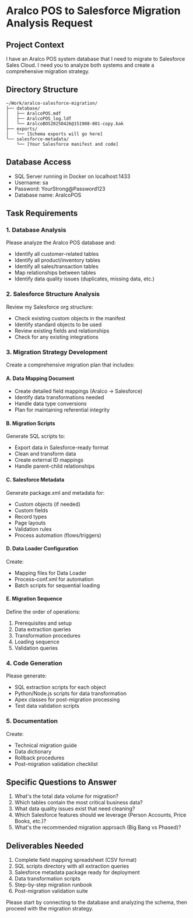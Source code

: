# Aralco POS to Salesforce Migration Analysis Request

## Project Context
I have an Aralco POS system database that I need to migrate to Salesforce Sales Cloud. I need you to analyze both systems and create a comprehensive migration strategy.

## Directory Structure
```
~/Work/aralco-salesforce-migration/
├── database/
│   ├── AralcoPOS.mdf
│   ├── AralcoPOS_log.ldf
│   └── AralcoBOS20250426@151908-001-copy.bak
├── exports/
│   └── [Schema exports will go here]
└── salesforce-metadata/
    └── [Your Salesforce manifest and code]
```

## Database Access
- SQL Server running in Docker on localhost:1433
- Username: sa
- Password: YourStrong@Password123
- Database name: AralcoPOS

## Task Requirements

### 1. Database Analysis
Please analyze the Aralco POS database and:
- Identify all customer-related tables
- Identify all product/inventory tables
- Identify all sales/transaction tables
- Map relationships between tables
- Identify data quality issues (duplicates, missing data, etc.)

### 2. Salesforce Structure Analysis
Review my Salesforce org structure:
- Check existing custom objects in the manifest
- Identify standard objects to be used
- Review existing fields and relationships
- Check for any existing integrations

### 3. Migration Strategy Development
Create a comprehensive migration plan that includes:

#### A. Data Mapping Document
- Create detailed field mappings (Aralco → Salesforce)
- Identify data transformations needed
- Handle data type conversions
- Plan for maintaining referential integrity

#### B. Migration Scripts
Generate SQL scripts to:
- Export data in Salesforce-ready format
- Clean and transform data
- Create external ID mappings
- Handle parent-child relationships

#### C. Salesforce Metadata
Generate package.xml and metadata for:
- Custom objects (if needed)
- Custom fields
- Record types
- Page layouts
- Validation rules
- Process automation (flows/triggers)

#### D. Data Loader Configuration
Create:
- Mapping files for Data Loader
- Process-conf.xml for automation
- Batch scripts for sequential loading

#### E. Migration Sequence
Define the order of operations:
1. Prerequisites and setup
2. Data extraction queries
3. Transformation procedures
4. Loading sequence
5. Validation queries

### 4. Code Generation
Please generate:
- SQL extraction scripts for each object
- Python/Node.js scripts for data transformation
- Apex classes for post-migration processing
- Test data validation scripts

### 5. Documentation
Create:
- Technical migration guide
- Data dictionary
- Rollback procedures
- Post-migration validation checklist

## Specific Questions to Answer
1. What's the total data volume for migration?
2. Which tables contain the most critical business data?
3. What data quality issues exist that need cleaning?
4. Which Salesforce features should we leverage (Person Accounts, Price Books, etc.)?
5. What's the recommended migration approach (Big Bang vs Phased)?

## Deliverables Needed
1. Complete field mapping spreadsheet (CSV format)
2. SQL scripts directory with all extraction queries
3. Salesforce metadata package ready for deployment
4. Data transformation scripts
5. Step-by-step migration runbook
6. Post-migration validation suite

Please start by connecting to the database and analyzing the schema, then proceed with the migration strategy.